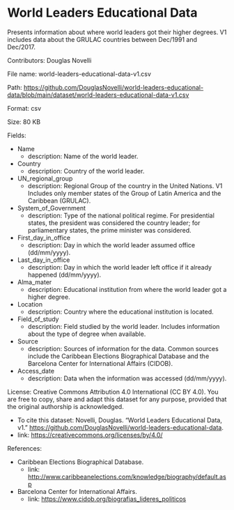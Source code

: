 # World Leaders Educational Data

Presents information about where world leaders got their higher degrees. V1 includes data about the GRULAC countries between Dec/1991 and Dec/2017.

Contributors: Douglas Novelli

File name: world-leaders-educational-data-v1.csv

Path: https://github.com/DouglasNovelli/world-leaders-educational-data/blob/main/dataset/world-leaders-educational-data-v1.csv

Format: csv

Size: 80 KB

Fields:
  - Name
    - description: Name of the world leader.
  - Country
    - description: Country of the world leader.
  - UN_regional_group
    - description: Regional Group of the country in the United Nations. V1 Includes only member states of the Group of Latin America and the Caribbean (GRULAC).
  - System_of_Government
    - description: Type of the national political regime. For presidential states, the president was considered the country leader; for parliamentary states, the prime minister was considered.
  - First_day_in_office
    - description: Day in which the world leader assumed office (dd/mm/yyyy).
  - Last_day_in_office
    - description: Day in which the world leader left office if it already happened (dd/mm/yyyy).
  - Alma_mater
    - description: Educational institution from where the world leader got a higher degree.
  - Location
    - description: Country where the educational institution is located. 
  - Field_of_study
    - description: Field studied by the world leader. Includes information about the type of degree when available. 
  - Source
    - description: Sources of information for the data. Common sources include the Caribbean Elections Biographical Database and the Barcelona Center for International Affairs (CIDOB).
  - Access_date
    - description: Data when the information was accessed (dd/mm/yyyy).

License:
Creative Commons Attribution 4.0 International (CC BY 4.0). You are free to copy, share and adapt this dataset for any purpose, provided that the original authorship is acknowledged. 
  - To cite this dataset: Novelli, Douglas. “World Leaders Educational Data, v1.” https://github.com/DouglasNovelli/world-leaders-educational-data.   
  - link: https://creativecommons.org/licenses/by/4.0/

References:
- Caribbean Elections Biographical Database. 
  - link: http://www.caribbeanelections.com/knowledge/biography/default.asp
- Barcelona Center for International Affairs. 
  - link: https://www.cidob.org/biografias_lideres_politicos
